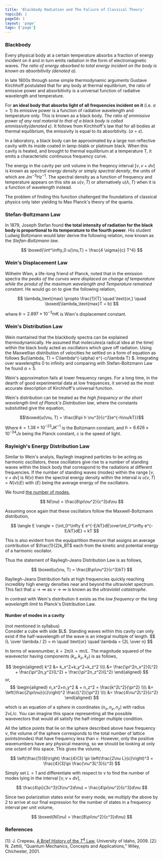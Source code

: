 ```yaml
---
title: 'Blackbody Radiation and The Faliure of Classical Theory'
topicId: 1
pageId: 1
layout: 'page'
tags: ['page']
---
```


### Blackbody

Every physical body at a certain temperature absorbs a fraction of energy incident on it and in turn emits radiation in the form of electromagnetic waves. *The ratio of energy absorbed to total energy incident on the body is known as absorbitivity (denoted $a$)*.

In late 1800s through some simple thermodynamic arguments Gustave Kirchhoff postulated that for any body at thermal equilibrium, the ratio of emissive power and absorbitivity is a universal function of radiative wavelength and temperature.

For **an ideal body that absorbs light of all frequencies incident on it** (i.e. $a=1$) its emissive power is a function of radiative wavelength and temperature only. This is known as a black body. *The ratio of emmissive power of any real material to that of a black body is called emmissivity(denoted $\epsilon$)*. It follows from Kirchhoff's law that for all bodies at thermal equilibrium, the emissivity is equal to its absorbtivity. ($a = \epsilon$). 

In a laboratory, a black body can be approximated by a large non reflective cavity with its inside coated in lamp-blabk or platinum black. When this cavity is heated, and brought to thermal equilibrium at a temperature T, it emits a characteristic continuous frequency curve. 

The energy in the cavity per unit volume in the freqency interval $[\nu, \nu+d\nu]$ is known as *spectral energy density* or simply *spectral density*, the units of which are $\text{J}\text{m}^{-3}\text{Hz}^{-1}$. The spectral density as a function of frequency and temperature appears on this site as $u(\nu, T)$ or alternatively $u(\lambda, T)$ when it is a function of wavelength instead.

The problem of finding this function challenged the foundations of classical physics only later yielding to Max Planck's theory of the quanta.

### Stefan-Boltzmann Law

In 1879, Joseph Stefan found **the total intensity of radiation for the black body is proportional to its temperature to the fourth power**. His student Ludwig Boltzmann would later derive the following relation, now known as the *Stefan-Boltzmann law*.

$$ \boxed{\int^\infty_0 u(\nu,T) = \frac{4 \sigma}{c} T^4} $$


### Wein's Displacement Law

Wilhelm Wien, a life-long friend of Planck, noted that in the emission spectra *the peaks of the curves were displaced on change of temperature while the produt of the maximum wavelength and Temperature remained constant*. He would go on to give the following relation,

$$
\lambda_\text{max} \propto \frac{1}{T} \quad \text{or,} \quad \boxed{\lambda_\text{max}T = b}
$$

where $b=2.897 \times 10^{−3} \text{mK}$ is Wien's displacement constant.

### Wein's Distribution Law

Wein mantained that the blackbody spectra can be explained thermodynamically. He assumed that molecules(a radical idea at the time) within the black body acted as oscillators which gave off radiation. Using the Maxwellian distribution of velocities he settled on a form of equation as follows $u(\lambda, T) = C\lambda^{-\alpha} e^{-c/\lambda T} $. Integrating over wavelengths 0 to infinity and comparing with Stefan-Boltzmann Law he found $\alpha=5$. 

Wein's approximation fails at lower frequency ranges. For a long time, in the dearth of good experimental data at low frequences, it served as the most accurate description of Kirchhoff's universal function.

Wein's distribution can be treated as the *high frequency or the short wavelength limit of Planck's Distribution law*, where the constants substutited give the equation,

$$\boxed{u(\nu, T) = \frac{8\pi h \nu^3}{c^3}e^{-h\nu/kT}}$$

Where $k = 1.38 \times 10^{-23} JK^{-1}$ is the Boltzmann constant, and $h = 6.626 \times 10^{-34} Js$ being the Planck constant, c is the speed of light. 


### Rayleigh's Energy Distribution Law

Similar to Wein's analyis, Rayliegh imagined particles to be acting as harmonic oscillators, these oscillators give rise to a number of standing waves within the black body that correspond to the radiations at different frequencies. If the number of standing waves (modes) within the range $[\nu, \nu+d\nu]$ is $N(\nu)$ then the spectral energy density within the interval is $u(\nu, T)=N(\nu)\langle E \rangle$ with $\langle E \rangle$ being the average energy of the oscillators. 

We found <a href="#modes">the  number of modes</a>,

$$
N(\nu) = \frac{8\pi\nu^2}{c^3}d\nu
$$

Assuming once again that these oscillators follow the Maxwell-Boltzmann distribution,

$$
\langle E \rangle = {\int_0^\infty E e^{-E/kT}dE\over\int_0^\infty e^{-E/kT}dE} = kT
$$

This is also evident from the equipartition theorum that assigns an average contribution of $\frac{1}{2}k_BT$ each from the kinetic and potential energy of a harmonic oscilator.

Thus the statement of Rayliegh-Jeans Distribution Law is as follows,

$$
\boxed{u(\nu, T) = \frac{8\pi\nu^2}{c^3}kT}
$$

Rayliegh-Jeans Distribution fails at high frequencies quickly reaching incredibly high energy densities near and beyond the ultraviolet spectrum. This fact that $u \to \infty$ as $\nu \to \infty$ is known as the *ultraviolet catastrophe*.

In contrast with Wein's distribution it exists as the *low frequency or the long wavelength limit* to Planck's Distribution Law.

#### Number of modes in a cavity <a id="modes"/>

<div id = "warn">(not mentioned in syllabus)</div>
<div id = "warn-block">
Consider a cube with side $L$. Standing waves within this cavity can only exist if the half-wavelength of the wave is an integral multiple of length.
$$
{L \over \lambda / 2} = m \quad \text{or} \quad \lambda = {2L \over n}
$$

In terms of wavenumber, $k=2\pi/\lambda  = \pi n/L$. The magnitude squared of the wavevector having components $(k_x, k_y, k_z)$ is as follows,

$$
\begin{aligned}
k^2 &= k_x^2+k_y^2+k_z^2 \\\\
&= \frac{\pi^2n_x^2}{L^2} + \frac{\pi^2n_y^2}{L^2} + \frac{\pi^2n_z^2}{L^2}
\end{aligned}
$$ or,
$$ 
\begin{aligned}
n_x^2+n_y^2 & + n_z^2 = \frac{k^2L^2}{\pi^2} \\\\
&= \left(\frac{2\pi\nu}{c}\right)^2 \frac{L^2}{\pi^2} \\\\
&= \frac{4\nu^2L^2}{c^2}
\end{aligned}
$$

which is an equation of a sphere in coordinates $(n_x, n_y, n_z)$ with radius $2\nu L/c$. You can imagine this space representing all the possible wavevectors that would all satisfy the half-integer multiple condition. 

All the lattice points that lie on the sphere described above have frequency $\nu$, the volume of the sphere corresponds to the total number of lattice points(modes) that have frequency less than $\nu$. However, only the positive wavenumbers have any physical meaning, so we should be looking at only one octant of this space.
This gives the volume,

$$
\left(\frac{1}{8}\right) \frac{4}{3} \pi \left(\frac{2\nu L}{c}\right)^3 = \frac{4}{3}\pi \frac{\nu^3L^3}{c^3}
$$

Simply set $L=1$ and differentiate with respect to $\nu$ to find the number of modes lying in the interval $[\nu, \nu + d\nu]$,

$$
\frac{4\pi}{3c^3}(3\nu^2d\nu) = \frac{4\pi\nu^2}{c^3}d\nu
$$

Since two polarization states exist for every mode, we multiply the above by 2 to arrive at our final expression for the number of states in a frequency interval per unit volume,

$$
\boxed{N(\nu) = \frac{8\pi\nu^2}{c^3}d\nu}
$$

</div>


### References

[1]: J. Crepeau, <a href = "https://webpages.uidaho.edu/~crepeau/ht2009-88060.pdf" target = "blank_">A Brief History of the $T^4$ Law</a>,  University of Idaho, 2009.
[2]: N. Zettili, “Quantum Mechanics, Concepts and Applications,” Wiley, Chichester, 2001.
